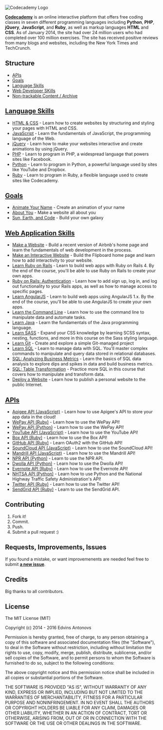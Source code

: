 ![Codecademy Logo](http://s3.amazonaws.com/codecademy-blog/assets/logo_blue_dark.png "Codecademy Logo")

**[Codecademy](http://www.codecademy.com/)** is an online interactive platform that offers free coding classes in seven different programming languages including **Python**, **PHP**, **jQuery**, **JavaScript**, and **Ruby**, as well as markup languages **HTML** and **CSS**. As of January 2014, the site had over 24 million users who had completed over 100 million exercises. The site has received positive reviews from many blogs and websites, including the New York Times and TechCrunch.


## Structure
* [APIs](https://github.com/ummahusla/codecademy-exercise-answers/tree/master/APIs) 
* [Goals](https://github.com/ummahusla/codecademy-exercise-answers/tree/master/Goals) 
* [Language Skills](https://github.com/ummahusla/codecademy-exercise-answers/tree/master/Language%20Skills) 
* [Web Developer SKills](https://github.com/ummahusla/codecademy-exercise-answers/tree/master/Web%20Developer%20Skills) 
* [Non-trackable Content / Archive](https://github.com/ummahusla/codecademy-exercise-answers/tree/master/Non-Trackable%20Content) 



## [Language Skills](https://github.com/ummahusla/codecademy-exercise-answers/tree/master/Language%20Skills)

* [HTML & CSS](http://www.codecademy.com/en/tracks/web) - Learn how to create websites by structuring and styling your pages with HTML and CSS. 
* [JavaScript](http://www.codecademy.com/en/tracks/javascript) - Learn the fundamentals of JavaScript, the programming language of the Web. 
* [jQuery](http://www.codecademy.com/en/tracks/jquery) - Learn how to make your websites interactive and create animations by using jQuery. 
* [PHP](http://www.codecademy.com/en/tracks/php) - Learn to program in PHP, a widespread language that powers sites like Facebook. 
* [Python](http://www.codecademy.com/en/tracks/python) - Learn to program in Python, a powerful language used by sites like YouTube and Dropbox. <br />
* [Ruby](http://www.codecademy.com/en/tracks/ruby) - Learn to program in Ruby, a ﬂexible language used to create sites like Codecademy.

## [Goals](https://github.com/ummahusla/codecademy-exercise-answers/tree/master/Goals)

* [Animate Your Name](http://www.codecademy.com/en/goals/animate-your-name) - Create an animation of your name <br />
* [About You](http://www.codecademy.com/en/goals/web-beginner-en-3pc6w) - Make a website all about you <br />
* [Sun, Earth, and Code](http://www.codecademy.com/en/goals/web-beginner-en-ymqg0) - Build your own galaxy <br />

## [Web Application Skills](https://github.com/ummahusla/codecademy-exercise-answers/tree/master/Web%20Developer%20Skills)

* [Make a Website](http://www.codecademy.com/en/skills/make-a-website) - Build a recent version of Airbnb's home page and learn the fundamentals of web development in the process.<br />
* [Make an Interactive Website](http://www.codecademy.com/en/skills/make-an-interactive-website) - Build the Flipboard home page and learn how to add interactivity to your website.<br />
* [Learn Ruby on Rails](https://www.codecademy.com/learn/learn-rails) - Learn to build web apps with Ruby on Rails 4. By the end of the course, you'll be able to use Ruby on Rails to create your own apps.<br />
* [Ruby on Rails: Authentication](https://www.codecademy.com/learn/rails-auth) - Learn how to add sign up, log in, and log out functionality to your Rails apps, as well as how to manage access to specific pages.<br />
* [Learn AngularJS](http://www.codecademy.com/en/learn/learn-angularjs) - Learn to build web apps using AngularJS 1.x. By the end of the course, you'll be able to use AngularJS to create your own apps.<br />
* [Learn the Command Line](https://www.codecademy.com/learn/learn-the-command-line) - Learn how to use the command line to manipulate data and automate tasks.<br />
* [Learn Java](https://www.codecademy.com/learn/learn-java) - Learn the fundamentals of the Java programming language.<br />
* [Learn SASS](https://www.codecademy.com/learn/learn-sass) - Expand your CSS knowledge by learning SCSS syntax, nesting, functions, and more in this course on the Sass styling language.<br />
* [Learn Git](https://www.codecademy.com/learn/learn-git) - Create and explore a simple Git-managed project<br />
* [Learn SQL](https://www.codecademy.com/learn/learn-sql) - Learn to manage data with SQL. You'll master complex commands to manipulate and query data stored in relational databases.<br />
* [SQL: Analyzing Business Metrics](https://www.codecademy.com/learn/sql-analyzing-business-metrics) - Learn the basics of SQL data analysis to explore dips and spikes in data and build business metrics.<br />
* [SQL: Table Transformation](https://www.codecademy.com/learn/sql-table-transformation) - Practice more SQL in this course that covers how to manipulate and transform data.<br />
* [Deploy a Website](https://www.codecademy.com/learn/deploy-a-website) - Learn how to publish a personal website to the public Internet.<br />



## [APIs](https://github.com/ummahusla/codecademy-exercise-answers/tree/master/APIs)

* [Apigee API (JavaScript)](https://github.com/ummahusla/codecademy-exercise-answers/tree/master/APIs/Apigee%20API%20-%20JavaScript) - Learn how to use Apigee's API to store your app data in the cloud!
* [WePay API (Ruby)](https://github.com/ummahusla/codecademy-exercise-answers/tree/master/APIs/WePay%20API%20-%20Ruby) - Learn how to use the WePay API!
* [WePay API (Python)](https://github.com/ummahusla/codecademy-exercise-answers/tree/master/APIs/WePay%20API%20-%20Python) - Learn how to use the WePay API!
* [YouTube API (JavaScript)](https://github.com/ummahusla/codecademy-exercise-answers/tree/master/APIs/YouTube%20API%20-%20JavaScript) - Learn how to use the YouTube API!
* [Box API (Ruby)](https://github.com/ummahusla/codecademy-exercise-answers/tree/master/APIs/Box%20API%20-%20Ruby) - Learn how to use the Box API!
* [GitHub API (Ruby)](https://github.com/ummahusla/codecademy-exercise-answers/tree/master/APIs/GitHub%20API%20-%20Ruby) - Learn OAuth2 with the GitHub API!
* [SoundCloud API (JavaScript)](https://github.com/ummahusla/codecademy-exercise-answers/tree/master/APIs/SoundCloud%20API%20-%20JavaScript) - Learn how to use the SoundCloud API!
* [Mandrill API (JavaScript)](https://github.com/ummahusla/codecademy-exercise-answers/tree/master/APIs/Mandrill%20API%20-%20JavaScript) - Learn how to use the Mandrill API!
* [NPR API (Python)](https://github.com/ummahusla/codecademy-exercise-answers/tree/master/APIs/NPR%20API%20-%20Python) - Learn to use the NPR API.
* [Dwolla API (Python)](https://github.com/ummahusla/codecademy-exercise-answers/tree/master/APIs/Dwolla%20API%20-%20Python) - Learn how to use the Dwolla API!
* [Evernote API (Ruby)](https://github.com/ummahusla/codecademy-exercise-answers/tree/master/APIs/Evernote%20API%20-%20Ruby) - Learn how to use the Evernote API!
* [NHTSA API (Python)](https://github.com/ummahusla/codecademy-exercise-answers/tree/master/APIs/NHTSA%20API%20-%20Python) - Learn how to use Python and the National Highway Traffic Safety Administration's API!
* [Twitter API (Ruby)](https://github.com/ummahusla/codecademy-exercise-answers/tree/master/APIs/Twitter%20API%20-%20Ruby) - Learn how to use the Twitter API!
* [SendGrid API (Ruby)](https://github.com/ummahusla/codecademy-exercise-answers/tree/master/APIs/SendGrid%20API%20-%20Ruby) - Learn to use the SendGrid API.

## Contributing

1. Fork it!
2. Commit.
3. Push.
5. Submit a pull request :)

## Requests, Improvements, Issues

If you found a mistake, or want improvemenents are needed feel free to submit [**a new issue**](https://github.com/ummahusla/codecademy-exercise-answers/issues).

## Credits

Big thanks to all contributors.

## License

The MIT License (MIT)

Copyright (c) 2014 - 2016 Edvins Antonovs

Permission is hereby granted, free of charge, to any person obtaining a copy
of this software and associated documentation files (the "Software"), to deal
in the Software without restriction, including without limitation the rights
to use, copy, modify, merge, publish, distribute, sublicense, and/or sell
copies of the Software, and to permit persons to whom the Software is
furnished to do so, subject to the following conditions:

The above copyright notice and this permission notice shall be included in all
copies or substantial portions of the Software.

THE SOFTWARE IS PROVIDED "AS IS", WITHOUT WARRANTY OF ANY KIND, EXPRESS OR
IMPLIED, INCLUDING BUT NOT LIMITED TO THE WARRANTIES OF MERCHANTABILITY,
FITNESS FOR A PARTICULAR PURPOSE AND NONINFRINGEMENT. IN NO EVENT SHALL THE
AUTHORS OR COPYRIGHT HOLDERS BE LIABLE FOR ANY CLAIM, DAMAGES OR OTHER
LIABILITY, WHETHER IN AN ACTION OF CONTRACT, TORT OR OTHERWISE, ARISING FROM,
OUT OF OR IN CONNECTION WITH THE SOFTWARE OR THE USE OR OTHER DEALINGS IN THE
SOFTWARE.
